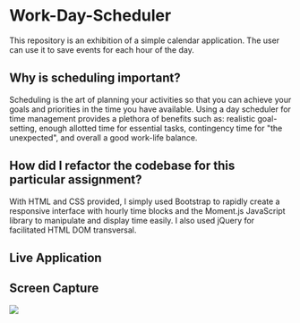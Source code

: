 # Work-Day-Scheduler
This repository is an exhibition of a simple calendar application. The user can use it to save events for each hour of the day.

## Why is scheduling important?
Scheduling is the art of planning your activities so that you can achieve your goals and priorities in the time you have available. Using a day scheduler for time management provides a plethora of benefits such as: realistic goal-setting, enough allotted time for essential tasks, contingency time for "the unexpected", and overall a good work-life balance. 

## How did I refactor the codebase for this particular assignment?
With  HTML and CSS provided, I simply used Bootstrap to rapidly create a responsive interface with hourly time blocks and the Moment.js JavaScript library to manipulate and display time easily. I also used jQuery for facilitated HTML DOM transversal.  

## Live Application


## Screen Capture
![](https://user-images.githubusercontent.com/81927296/188736159-f49207ac-5e16-4687-98b1-22b8d3c3b04c.gif)
